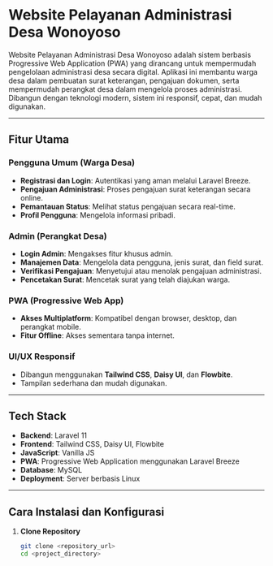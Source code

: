 # Website Pelayanan Administrasi Desa Wonoyoso

Website Pelayanan Administrasi Desa Wonoyoso adalah sistem berbasis Progressive Web Application (PWA) yang dirancang untuk mempermudah pengelolaan administrasi desa secara digital. Aplikasi ini membantu warga desa dalam pembuatan surat keterangan, pengajuan dokumen, serta mempermudah perangkat desa dalam mengelola proses administrasi. Dibangun dengan teknologi modern, sistem ini responsif, cepat, dan mudah digunakan.

---

## Fitur Utama

### Pengguna Umum (Warga Desa)

-   **Registrasi dan Login**: Autentikasi yang aman melalui Laravel Breeze.
-   **Pengajuan Administrasi**: Proses pengajuan surat keterangan secara online.
-   **Pemantauan Status**: Melihat status pengajuan secara real-time.
-   **Profil Pengguna**: Mengelola informasi pribadi.

### Admin (Perangkat Desa)

-   **Login Admin**: Mengakses fitur khusus admin.
-   **Manajemen Data**: Mengelola data pengguna, jenis surat, dan field surat.
-   **Verifikasi Pengajuan**: Menyetujui atau menolak pengajuan administrasi.
-   **Pencetakan Surat**: Mencetak surat yang telah diajukan warga.

### PWA (Progressive Web App)

-   **Akses Multiplatform**: Kompatibel dengan browser, desktop, dan perangkat mobile.
-   **Fitur Offline**: Akses sementara tanpa internet.

### UI/UX Responsif

-   Dibangun menggunakan **Tailwind CSS**, **Daisy UI**, dan **Flowbite**.
-   Tampilan sederhana dan mudah digunakan.

---

## Tech Stack

-   **Backend**: Laravel 11
-   **Frontend**: Tailwind CSS, Daisy UI, Flowbite
-   **JavaScript**: Vanilla JS
-   **PWA**: Progressive Web Application menggunakan Laravel Breeze
-   **Database**: MySQL
-   **Deployment**: Server berbasis Linux

---

## Cara Instalasi dan Konfigurasi

1. **Clone Repository**
    ```bash
    git clone <repository_url>
    cd <project_directory>
    ```
